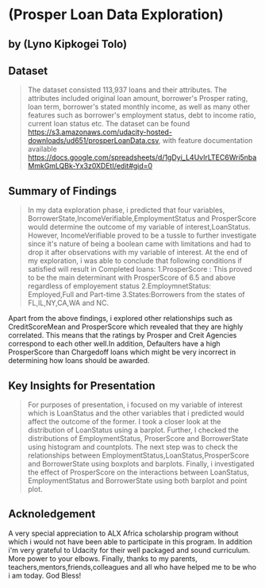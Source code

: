 # (Prosper Loan Data Exploration)
## by (Lyno Kipkogei Tolo)


## Dataset

> The dataset consisted 113,937 loans and their attributes. The attributes included original loan amount, borrower's Prosper rating, loan term, borrower's stated monthly income, as well as many other features such as borrower's employment status, debt to income ratio, current loan status etc. The dataset can be found https://s3.amazonaws.com/udacity-hosted-downloads/ud651/prosperLoanData.csv, with feature documentation available https://docs.google.com/spreadsheets/d/1gDyi_L4UvIrLTEC6Wri5nbaMmkGmLQBk-Yx3z0XDEtI/edit#gid=0


## Summary of Findings

> In my data exploration phase, i predicted that four variables, BorrowerState,IncomeVerifiable,EmploymentStatus and ProsperScore would determine the outcome of my variable of interest,LoanStatus. However, IncomeVerifiable proved to be a tussle to further investigate since it's nature of being a boolean came with limitations and had to drop it after observations with my variable of interest.
At the end of my exploration, i was able to conclude that following conditions if satisfied will result in Completed loans:
1.ProsperScore : This proved to be the main determinant with ProsperScore of 6.5 and above regardless of employement status
2.EmploymnetStatus: Employed,Full and Part-time 
3.States:Borrowers from the states of FL,IL,NY,CA,WA and NC.

Apart from the above findings, i explored other relationships such as CreditScoreMean and ProsperScore which revealed that they are highly correlated. This means that the ratings by Prosper and Creit Agencies correspond to each other well.In addition, Defaulters have a high ProsperScore than Chargedoff loans which might be very incorrect in determining how loans should be awarded. 

## Key Insights for Presentation

> For purposes of presentation, i focused on my variable of interest which is LoanStatus and the other variables that i predicted would affect the outcome of the former. I took a closer look at the distribution of LoanStatus using a barplot.
Further, I checked the distributions of EmploymentStatus, ProserScore and BorrowerState using histogram and countplots.
The next step was to check the relationships between EmploymentStatus,LoanStatus,ProsperScore and BorrowerState using boxplots and barplots.
Finally, i investigated the effect of ProsperScore on the interactions between LoanStatus, EmploymentStatus and BorrowerState using both barplot and point plot.

## Acknoledgement

A very special appreciation to ALX Africa scholarship program without which i would not have been able to participate in this program. In addition i'm very grateful to Udacity for their well packaged and sound curriculum. More power to your elbows. Finally, thanks to my parents, teachers,mentors,friends,colleagues and all who have helped me to be who i am today. God Bless!